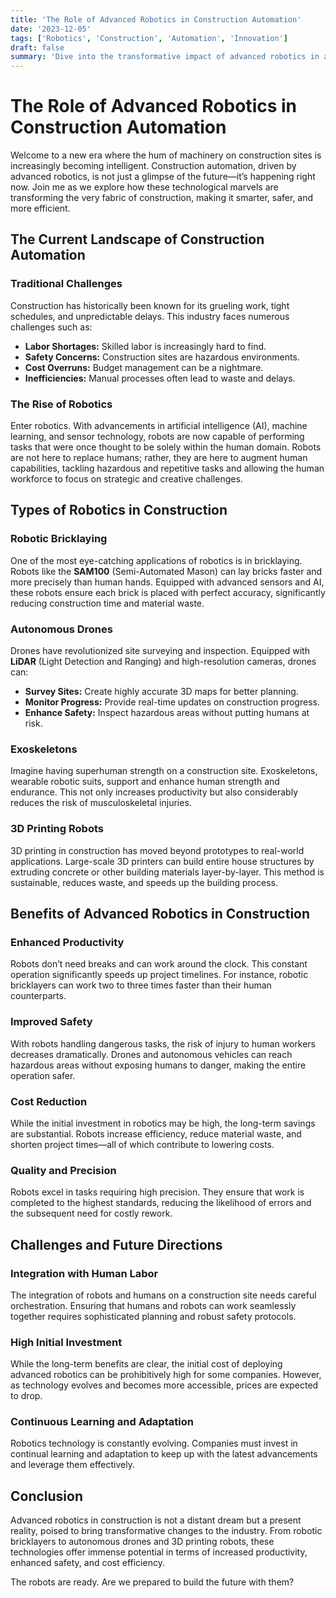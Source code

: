 ```yaml
---
title: 'The Role of Advanced Robotics in Construction Automation'
date: '2023-12-05'
tags: ['Robotics', 'Construction', 'Automation', 'Innovation']
draft: false
summary: 'Dive into the transformative impact of advanced robotics in automating the construction industry. Discover how robots are making building sites smarter, safer, and more efficient.'
---
```


# The Role of Advanced Robotics in Construction Automation

Welcome to a new era where the hum of machinery on construction sites is increasingly becoming intelligent. Construction automation, driven by advanced robotics, is not just a glimpse of the future—it’s happening right now. Join me as we explore how these technological marvels are transforming the very fabric of construction, making it smarter, safer, and more efficient.

## The Current Landscape of Construction Automation

### Traditional Challenges

Construction has historically been known for its grueling work, tight schedules, and unpredictable delays. This industry faces numerous challenges such as:

- **Labor Shortages:** Skilled labor is increasingly hard to find.
- **Safety Concerns:** Construction sites are hazardous environments.
- **Cost Overruns:** Budget management can be a nightmare.
- **Inefficiencies:** Manual processes often lead to waste and delays.

### The Rise of Robotics

Enter robotics. With advancements in artificial intelligence (AI), machine learning, and sensor technology, robots are now capable of performing tasks that were once thought to be solely within the human domain. Robots are not here to replace humans; rather, they are here to augment human capabilities, tackling hazardous and repetitive tasks and allowing the human workforce to focus on strategic and creative challenges.

## Types of Robotics in Construction

### Robotic Bricklaying

One of the most eye-catching applications of robotics is in bricklaying. Robots like the **SAM100** (Semi-Automated Mason) can lay bricks faster and more precisely than human hands. Equipped with advanced sensors and AI, these robots ensure each brick is placed with perfect accuracy, significantly reducing construction time and material waste.

### Autonomous Drones

Drones have revolutionized site surveying and inspection. Equipped with **LiDAR** (Light Detection and Ranging) and high-resolution cameras, drones can:

- **Survey Sites:** Create highly accurate 3D maps for better planning.
- **Monitor Progress:** Provide real-time updates on construction progress.
- **Enhance Safety:** Inspect hazardous areas without putting humans at risk.

### Exoskeletons

Imagine having superhuman strength on a construction site. Exoskeletons, wearable robotic suits, support and enhance human strength and endurance. This not only increases productivity but also considerably reduces the risk of musculoskeletal injuries.

### 3D Printing Robots

3D printing in construction has moved beyond prototypes to real-world applications. Large-scale 3D printers can build entire house structures by extruding concrete or other building materials layer-by-layer. This method is sustainable, reduces waste, and speeds up the building process.

## Benefits of Advanced Robotics in Construction

### Enhanced Productivity

Robots don’t need breaks and can work around the clock. This constant operation significantly speeds up project timelines. For instance, robotic bricklayers can work two to three times faster than their human counterparts.

### Improved Safety

With robots handling dangerous tasks, the risk of injury to human workers decreases dramatically. Drones and autonomous vehicles can reach hazardous areas without exposing humans to danger, making the entire operation safer.

### Cost Reduction

While the initial investment in robotics may be high, the long-term savings are substantial. Robots increase efficiency, reduce material waste, and shorten project times—all of which contribute to lowering costs.

### Quality and Precision

Robots excel in tasks requiring high precision. They ensure that work is completed to the highest standards, reducing the likelihood of errors and the subsequent need for costly rework.

## Challenges and Future Directions

### Integration with Human Labor

The integration of robots and humans on a construction site needs careful orchestration. Ensuring that humans and robots can work seamlessly together requires sophisticated planning and robust safety protocols.

### High Initial Investment

While the long-term benefits are clear, the initial cost of deploying advanced robotics can be prohibitively high for some companies. However, as technology evolves and becomes more accessible, prices are expected to drop.

### Continuous Learning and Adaptation

Robotics technology is constantly evolving. Companies must invest in continual learning and adaptation to keep up with the latest advancements and leverage them effectively.

## Conclusion

Advanced robotics in construction is not a distant dream but a present reality, poised to bring transformative changes to the industry. From robotic bricklayers to autonomous drones and 3D printing robots, these technologies offer immense potential in terms of increased productivity, enhanced safety, and cost efficiency.

The robots are ready. Are we prepared to build the future with them?
